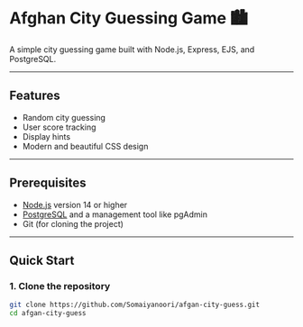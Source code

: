# Afghan City Guessing Game 🏙️

A simple city guessing game built with Node.js, Express, EJS, and PostgreSQL.

---

## Features

- Random city guessing
- User score tracking
- Display hints
- Modern and beautiful CSS design

---

## Prerequisites

- [Node.js](https://nodejs.org/) version 14 or higher
- [PostgreSQL](https://www.postgresql.org/) and a management tool like pgAdmin
- Git (for cloning the project)

---

## Quick Start

### 1. Clone the repository

```bash
git clone https://github.com/Somaiyanoori/afgan-city-guess.git
cd afgan-city-guess
```

